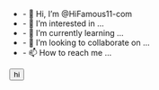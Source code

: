 <html>
<body>
  <ul>
    <li> - 👋 Hi, I’m @HiFamous11-com  </li>
<li> - 👀 I’m interested in ...  </li>
<li> - 🌱 I’m currently learning ...  </li>
<li> - 💞️ I’m looking to collaborate on ...  </li>
<li> - 📫 How to reach me ...  </li>
  </ul>
  <button>hi</button>
</body>
<!---
HiFamous11-com/HiFamous11-com is a ✨ special ✨ repository because its `README.md` (this file) appears on your GitHub profile.
You can click the Preview link to take a look at your changes.
--->
</html>
